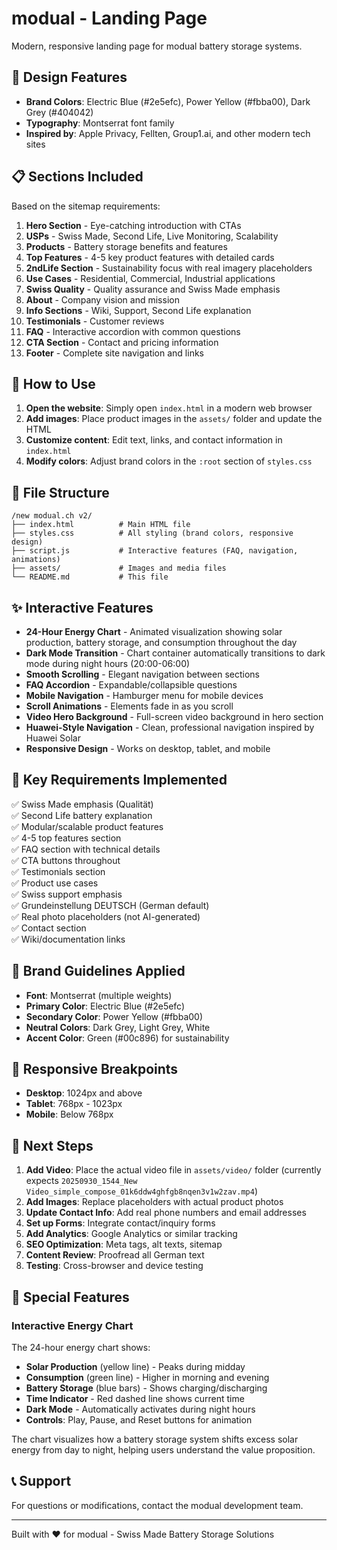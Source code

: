 # modual - Landing Page

Modern, responsive landing page for modual battery storage systems.

## 🎨 Design Features

- **Brand Colors**: Electric Blue (#2e5efc), Power Yellow (#fbba00), Dark Grey (#404042)
- **Typography**: Montserrat font family
- **Inspired by**: Apple Privacy, Fellten, Group1.ai, and other modern tech sites

## 📋 Sections Included

Based on the sitemap requirements:

1. **Hero Section** - Eye-catching introduction with CTAs
2. **USPs** - Swiss Made, Second Life, Live Monitoring, Scalability
3. **Products** - Battery storage benefits and features
4. **Top Features** - 4-5 key product features with detailed cards
5. **2ndLife Section** - Sustainability focus with real imagery placeholders
6. **Use Cases** - Residential, Commercial, Industrial applications
7. **Swiss Quality** - Quality assurance and Swiss Made emphasis
8. **About** - Company vision and mission
9. **Info Sections** - Wiki, Support, Second Life explanation
10. **Testimonials** - Customer reviews
11. **FAQ** - Interactive accordion with common questions
12. **CTA Section** - Contact and pricing information
13. **Footer** - Complete site navigation and links

## 🚀 How to Use

1. **Open the website**: Simply open `index.html` in a modern web browser
2. **Add images**: Place product images in the `assets/` folder and update the HTML
3. **Customize content**: Edit text, links, and contact information in `index.html`
4. **Modify colors**: Adjust brand colors in the `:root` section of `styles.css`

## 📁 File Structure

```
/new modual.ch v2/
├── index.html          # Main HTML file
├── styles.css          # All styling (brand colors, responsive design)
├── script.js           # Interactive features (FAQ, navigation, animations)
├── assets/             # Images and media files
└── README.md           # This file
```

## ✨ Interactive Features

- **24-Hour Energy Chart** - Animated visualization showing solar production, battery storage, and consumption throughout the day
- **Dark Mode Transition** - Chart container automatically transitions to dark mode during night hours (20:00-06:00)
- **Smooth Scrolling** - Elegant navigation between sections
- **FAQ Accordion** - Expandable/collapsible questions
- **Mobile Navigation** - Hamburger menu for mobile devices
- **Scroll Animations** - Elements fade in as you scroll
- **Video Hero Background** - Full-screen video background in hero section
- **Huawei-Style Navigation** - Clean, professional navigation inspired by Huawei Solar
- **Responsive Design** - Works on desktop, tablet, and mobile

## 🎯 Key Requirements Implemented

✅ Swiss Made emphasis (Qualität)  
✅ Second Life battery explanation  
✅ Modular/scalable product features  
✅ 4-5 top features section  
✅ FAQ section with technical details  
✅ CTA buttons throughout  
✅ Testimonials section  
✅ Product use cases  
✅ Swiss support emphasis  
✅ Grundeinstellung DEUTSCH (German default)  
✅ Real photo placeholders (not AI-generated)  
✅ Contact section  
✅ Wiki/documentation links  

## 🎨 Brand Guidelines Applied

- **Font**: Montserrat (multiple weights)
- **Primary Color**: Electric Blue (#2e5efc)
- **Secondary Color**: Power Yellow (#fbba00)
- **Neutral Colors**: Dark Grey, Light Grey, White
- **Accent Color**: Green (#00c896) for sustainability

## 📱 Responsive Breakpoints

- **Desktop**: 1024px and above
- **Tablet**: 768px - 1023px
- **Mobile**: Below 768px

## 🔧 Next Steps

1. **Add Video**: Place the actual video file in `assets/video/` folder (currently expects `20250930_1544_New Video_simple_compose_01k6ddw4ghfgb8nqen3v1w2zav.mp4`)
2. **Add Images**: Replace placeholders with actual product photos
3. **Update Contact Info**: Add real phone numbers and email addresses
4. **Set up Forms**: Integrate contact/inquiry forms
5. **Add Analytics**: Google Analytics or similar tracking
6. **SEO Optimization**: Meta tags, alt texts, sitemap
7. **Content Review**: Proofread all German text
8. **Testing**: Cross-browser and device testing

## 🎨 Special Features

### Interactive Energy Chart
The 24-hour energy chart shows:
- **Solar Production** (yellow line) - Peaks during midday
- **Consumption** (green line) - Higher in morning and evening
- **Battery Storage** (blue bars) - Shows charging/discharging
- **Time Indicator** - Red dashed line shows current time
- **Dark Mode** - Automatically activates during night hours
- **Controls**: Play, Pause, and Reset buttons for animation

The chart visualizes how a battery storage system shifts excess solar energy from day to night, helping users understand the value proposition.

## 📞 Support

For questions or modifications, contact the modual development team.

---

Built with ❤️ for modual - Swiss Made Battery Storage Solutions
